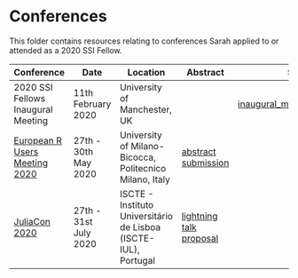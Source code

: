 # Conferences

This folder contains resources relating to conferences Sarah applied to or attended as a 2020 SSI Fellow.

| Conference | Date | Location | Abstract | Slides/DOI |
| --- | --- | --- | --- | --- |
| 2020 SSI Fellows Inaugural Meeting | 11th February 2020 | University of Manchester, UK | | [inaugural_meeting_intro_slides.pdf](presentations/inaugural_meeting_intro_slides.pdf) |
| [European R Users Meeting 2020](https://2020.erum.io/) | 27th - 30th May 2020 | University of Milano-Bicocca, Politecnico Milano, Italy | [abstract submission](abstracts/eRum2020.md) | |
|[JuliaCon 2020](https://juliacon.org/2020/) | 27th - 31st July 2020 | ISCTE - Instituto Universitário de Lisboa (ISCTE-IUL), Portugal | [lightning talk proposal](abstracts/JuliaCon2020-lightning-talk.md) | |
